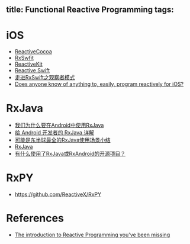 title: Functional Reactive Programming
tags:
---

# iOS

- [ReactiveCocoa](https://github.com/ReactiveCocoa/ReactiveCocoa)
- [RxSwfit](https://github.com/ReactiveX/RxSwift)
- [ReactiveKit](https://github.com/ReactiveKit/ReactiveKit)
- [Reactive Swift](https://medium.com/swift-programming/reactive-swift-3b6050375534)
- [走进RxSwift之观察者模式](http://www.jianshu.com/p/a6f0550c3e52)
- [Does anyone know of anything to, easily, program reactively for iOS? ](https://www.reddit.com/r/swift/comments/3wmtbu/does_anyone_know_of_anything_to_easily_program/)


# RxJava

- [我们为什么要在Android中使用RxJava](http://m.blog.csdn.net/article/details?id=50517068)
- [给 Android 开发者的 RxJava 详解](http://gank.io/post/560e15be2dca930e00da1083)
- [可能是东半球最全的RxJava使用场景小结](http://blog.csdn.net/theone10211024/article/details/50435325)
- [RxJava](http://guides.codepath.com/android/RxJava)
- [有什么使用了RxJava或RxAndroid的开源项目？](https://www.zhihu.com/question/35511144)

# RxPY

- <https://github.com/ReactiveX/RxPY>

# References
- [The introduction to Reactive Programming you've been missing](https://gist.github.com/staltz/868e7e9bc2a7b8c1f754)
